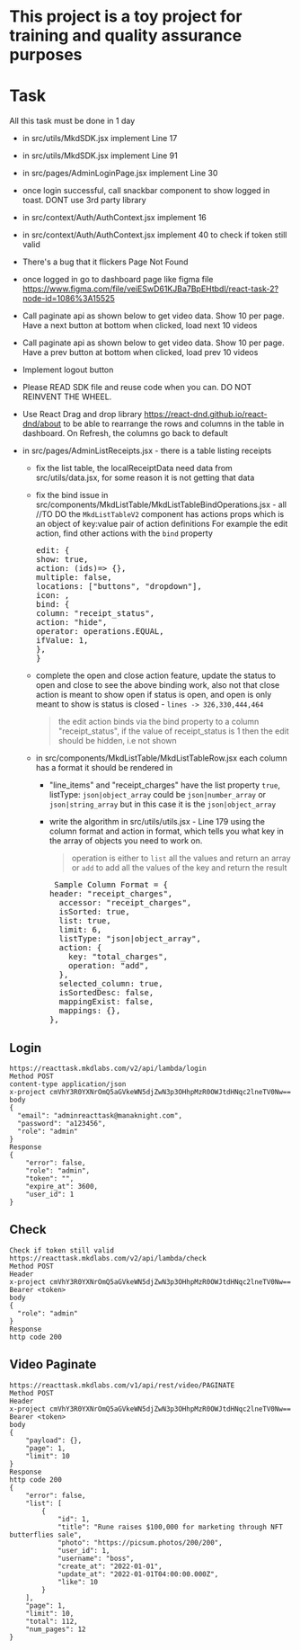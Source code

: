 # This project is a toy project for training and quality assurance purposes

# Task

All this task must be done in 1 day

- in src/utils/MkdSDK.jsx implement Line 17
- in src/utils/MkdSDK.jsx implement Line 91
- in src/pages/AdminLoginPage.jsx implement Line 30
- once login successful, call snackbar component to show logged in toast. DONT use 3rd party library
- in src/context/Auth/AuthContext.jsx implement 16
- in src/context/Auth/AuthContext.jsx implement 40 to check if token still valid
- There's a bug that it flickers Page Not Found
- once logged in go to dashboard page like figma file
  https://www.figma.com/file/veiESwD61KJBa7BpEHtbdl/react-task-2?node-id=1086%3A15525

- Call paginate api as shown below to get video data. Show 10 per page. Have a next button at bottom when clicked, load next 10 videos

- Call paginate api as shown below to get video data. Show 10 per page. Have a prev button at bottom when clicked, load prev 10 videos

- Implement logout button

- Please READ SDK file and reuse code when you can. DO NOT REINVENT THE WHEEL.
- Use React Drag and drop library https://react-dnd.github.io/react-dnd/about to be able to rearrange the rows and columns in the table in dashboard. On Refresh, the columns go back to default

- in src/pages/AdminListReceipts.jsx - there is a table listing receipts

  - fix the list table, the localReceiptData need data from src/utils/data.jsx, for some reason it is not getting that data

  - fix the bind issue in src/components/MkdListTable/MkdListTableBindOperations.jsx - all //TO DO
    the `MkdListTableV2` component has actions props which is an object of key:value pair of action definitions
    For example the edit action,
    find other actions with the `bind` property
    <pre>
    edit: {
    show: true,
    action: (ids)=> {},
    multiple: false,
    locations: ["buttons", "dropdown"],
    icon: <EditIcon2 />,
    bind: {
    column: "receipt_status",
    action: "hide",
    operator: operations.EQUAL,
    ifValue: 1,
    },
    }
    </pre>
  - complete the open and close action feature, update the status to open and close to see the above binding work, also not that close action is meant to show open if status is open, and open is only meant to show is status is closed - `lines -> 326,330,444,464`

    > the edit action binds via the bind property to a column "receipt_status", if the value of receipt_status is 1 then the edit should be hidden, i.e not shown

  - in src/components/MkdListTable/MkdListTableRow.jsx each column has a format it should be rendered in

    - "line_items" and "receipt_charges" have the list property `true`, listType: `json|object_array` could be `json|number_array` or `json|string_array` but in this case it is the `json|object_array`

    - write the algorithm in src/utils/utils.jsx - Line 179 using the column format and action in format, which tells you what key in the array of objects you need to work on.

      > operation is either to `list` all the values and return an array or `add` to add all the values of the key and return the result

      <pre> Sample Column Format = {
      header: "receipt_charges",
        accessor: "receipt_charges",
        isSorted: true,
        list: true,
        limit: 6,
        listType: "json|object_array",
        action: {
          key: "total_charges",
          operation: "add",
        },
        selected_column: true,
        isSortedDesc: false,
        mappingExist: false,
        mappings: {},
      },
      </pre>

## Login

```
https://reacttask.mkdlabs.com/v2/api/lambda/login
Method POST
content-type application/json
x-project cmVhY3R0YXNrOmQ5aGVkeWN5djZwN3p3OHhpMzR0OWJtdHNqc2lneTV0Nw==
body
{
  "email": "adminreacttask@manaknight.com",
  "password": "a123456",
  "role": "admin"
}
Response
{
    "error": false,
    "role": "admin",
    "token": "",
    "expire_at": 3600,
    "user_id": 1
}
```

## Check

```
Check if token still valid
https://reacttask.mkdlabs.com/v2/api/lambda/check
Method POST
Header
x-project cmVhY3R0YXNrOmQ5aGVkeWN5djZwN3p3OHhpMzR0OWJtdHNqc2lneTV0Nw==
Bearer <token>
body
{
  "role": "admin"
}
Response
http code 200
```

## Video Paginate

```
https://reacttask.mkdlabs.com/v1/api/rest/video/PAGINATE
Method POST
Header
x-project cmVhY3R0YXNrOmQ5aGVkeWN5djZwN3p3OHhpMzR0OWJtdHNqc2lneTV0Nw==
Bearer <token>
body
{
    "payload": {},
    "page": 1,
    "limit": 10
}
Response
http code 200
{
    "error": false,
    "list": [
        {
            "id": 1,
            "title": "Rune raises $100,000 for marketing through NFT butterflies sale",
            "photo": "https://picsum.photos/200/200",
            "user_id": 1,
            "username": "boss",
            "create_at": "2022-01-01",
            "update_at": "2022-01-01T04:00:00.000Z",
            "like": 10
        }
    ],
    "page": 1,
    "limit": 10,
    "total": 112,
    "num_pages": 12
}

```
